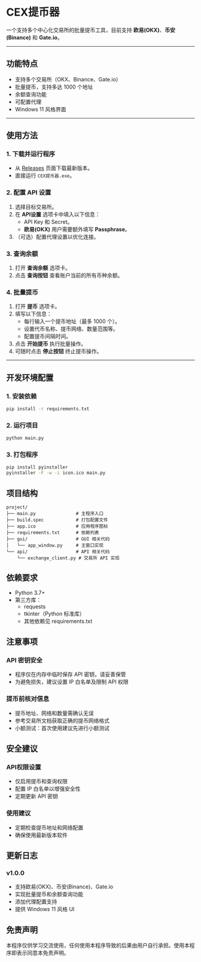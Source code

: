 # CEX提币器

一个支持多个中心化交易所的批量提币工具，目前支持 **欧易(OKX)**、**币安(Binance)** 和 **Gate.io**。

---

## 功能特点

- 支持多个交易所（OKX、Binance、Gate.io）
- 批量提币，支持多达 1000 个地址
- 余额查询功能
- 可配置代理
- Windows 11 风格界面

---

## 使用方法

### 1. 下载并运行程序
- 从 [Releases](https://github.com/yourusername/repo-name/releases) 页面下载最新版本。
- 直接运行 `CEX提币器.exe`。

### 2. 配置 API 设置
1. 选择目标交易所。
2. 在 **API设置** 选项卡中填入以下信息：
   - API Key 和 Secret。
   - **欧易(OKX)** 用户需要额外填写 **Passphrase**。
3. （可选）配置代理设置以优化连接。

### 3. 查询余额
1. 打开 **查询余额** 选项卡。
2. 点击 **查询按钮** 查看账户当前的所有币种余额。

### 4. 批量提币
1. 打开 **提币** 选项卡。
2. 填写以下信息：
   - 每行输入一个提币地址（最多 1000 个）。
   - 设置代币名称、提币网络、数量范围等。
   - 配置提币间隔时间。
3. 点击 **开始提币** 执行批量操作。
4. 可随时点击 **停止按钮** 终止提币操作。

---

## 开发环境配置

### 1. 安装依赖
```bash
pip install -r requirements.txt
```

### 2. 运行项目
```bash
python main.py
```

### 3. 打包程序
```bash
pip install pyinstaller
pyinstaller -F -w -i icon.ico main.py
```

## 项目结构

```
project/
├── main.py               # 主程序入口
├── build.spec            # 打包配置文件
├── app.ico               # 应用程序图标
├── requirements.txt      # 依赖列表
├── gui/                  # GUI 相关代码
│   └── app_window.py     # 主窗口实现
└── api/                  # API 相关代码
    └── exchange_client.py # 交易所 API 实现
```

## 依赖要求

- Python 3.7+
- 第三方库：
  - requests
  - tkinter（Python 标准库）
  - 其他依赖见 requirements.txt

## 注意事项

### API 密钥安全
- 程序仅在内存中临时保存 API 密钥，请妥善保管
- 为避免损失，建议设置 IP 白名单及限制 API 权限

### 提币前核对信息
- 提币地址、网络和数量需确认无误
- 参考交易所文档获取正确的提币网络格式
- 小额测试：首次使用建议先进行小额测试

## 安全建议

### API权限设置
- 仅启用提币和查询权限
- 配置 IP 白名单以增强安全性
- 定期更新 API 密钥

### 使用建议
- 定期检查提币地址和网络配置
- 确保使用最新版本软件

## 更新日志

### v1.0.0
- 支持欧易(OKX)、币安(Binance)、Gate.io
- 实现批量提币和余额查询功能
- 添加代理配置支持
- 提供 Windows 11 风格 UI

## 免责声明

本程序仅供学习交流使用，任何使用本程序导致的后果由用户自行承担。使用本程序即表示同意本免责声明。